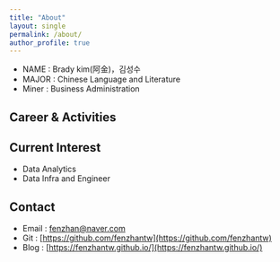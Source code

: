 ```yaml
---
title: "About"
layout: single
permalink: /about/
author_profile: true
--- 
```


* NAME :  Brady kim(阿金)，김성수
* MAJOR : Chinese Language and Literature 
* Miner : Business Administration

## Career & Activities


## Current Interest
 * Data Analytics
 * Data Infra and Engineer

## Contact
 * Email : fenzhan@naver.com
 * Git : [https://github.com/fenzhantw](https://github.com/fenzhantw)
 * Blog : [https://fenzhantw.github.io/](https://fenzhantw.github.io/)

